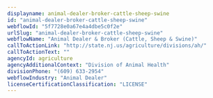 ```yaml
---
displayname: animal-dealer-broker-cattle-sheep-swine
id: "animal-dealer-broker-cattle-sheep-swine"
webflowId: "5f7728e0a67e4a4dbe5c0f2e"
urlSlug: "animal-dealer-broker-cattle-sheep-swine"
webflowName: "Animal Dealer & Broker (Cattle, Sheep & Swine)"
callToActionLink: "http://state.nj.us/agriculture/divisions/ah/"
callToActionText: ""
agencyId: agriculture
agencyAdditionalContext: "Division of Animal Health"
divisionPhone: "(609) 633-2954"
webflowIndustry: "Animal Dealer"
licenseCertificationClassification: "LICENSE"
---
```

